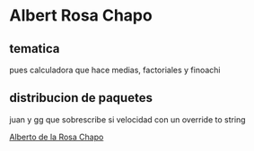 # Albert Rosa Chapo
## tematica
pues calculadora que hace medias, factoriales y finoachi 
## distribucion de paquetes 
juan y gg que sobrescribe si velocidad con un override to string

[Alberto de la Rosa Chapo](https://github.com/The-Albertox/Ud3PruebaDevalidacion.git)